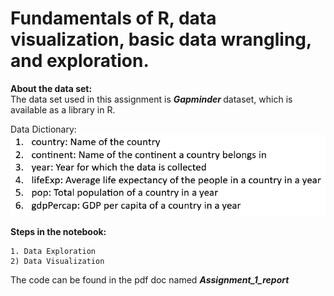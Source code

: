 # Fundamentals of R, data visualization, basic data wrangling, and exploration. 

<b> About the data set: </b> </br>
The data set used in this assignment is <i><b> Gapminder </b></i> dataset, which is available as a library in R. </br>

Data Dictionary: </br>
![](Images/data_dictionary.PNG)

<b> Steps in the notebook:</b> </br>

    1. Data Exploration
    2) Data Visualization
    
  The code can be found in the pdf doc named <i> <b> Assignment_1_report </b> </i>
